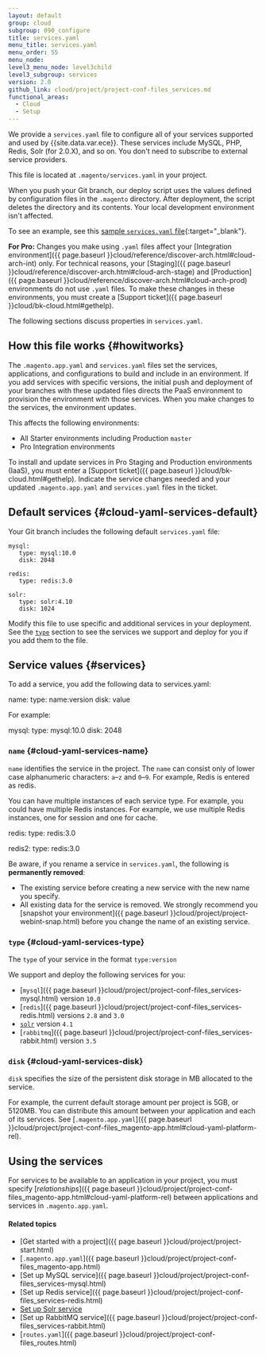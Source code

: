 ```yaml
---
layout: default
group: cloud
subgroup: 090_configure
title: services.yaml
menu_title: services.yaml
menu_order: 55
menu_node:
level3_menu_node: level3child
level3_subgroup: services
version: 2.0
github_link: cloud/project/project-conf-files_services.md
functional_areas:
  - Cloud
  - Setup
---
```


We provide a `services.yaml` file to configure all of your services supported and used by {{site.data.var.ece}}. These services include MySQL, PHP, Redis, Solr (for 2.0.X), and so on. You don't need to subscribe to external service providers.

This file is located at `.magento/services.yaml` in your project.

<div class="bs-callout bs-callout-info" id="info">
  <p>When you push your Git branch, our deploy script uses the values defined by configuration files in the <code>.magento</code> directory. After deployment, the script deletes the directory and its contents. Your local development environment isn't affected.</p>
</div>

To see an example, see this [sample `services.yaml` file](https://github.com/magento/magento-cloud/blob/master/.magento/services.yaml){:target="_blank"}.

**For Pro:** Changes you make using `.yaml` files affect your [Integration environment]({{ page.baseurl }}cloud/reference/discover-arch.html#cloud-arch-int) only. For technical reasons, your [Staging]({{ page.baseurl }}cloud/reference/discover-arch.html#cloud-arch-stage) and [Production]({{ page.baseurl }}cloud/reference/discover-arch.html#cloud-arch-prod) environments do not use `.yaml` files. To make these changes in these environments, you must create a [Support ticket]({{ page.baseurl }}cloud/bk-cloud.html#gethelp).


The following sections discuss properties in `services.yaml`.

## How this file works {#howitworks}
The `.magento.app.yaml` and `services.yaml` files set the services, applications, and configurations to build and include in an environment. If you add services with specific versions, the initial push and deployment of your branches with these updated files directs the PaaS environment to provision the environment with those services. When you make changes to the services, the environment updates.

This affects the following environments:

* All Starter environments including Production `master`
* Pro Integration environments

To install and update services in Pro Staging and Production environments (IaaS), you must enter a [Support ticket]({{ page.baseurl }}cloud/bk-cloud.html#gethelp). Indicate the service changes needed and your updated `.magento.app.yaml` and `services.yaml` files in the ticket.

## Default services {#cloud-yaml-services-default}
Your Git branch includes the following default `services.yaml` file:

	mysql:
	   type: mysql:10.0
	   disk: 2048

	redis:
	   type: redis:3.0

	solr:
	   type: solr:4.10
	   disk: 1024

Modify this file to use specific and additional services in your deployment. See the [`type`](#cloud-yaml-services-type) section to see the services we support and deploy for you if you add them to the file.

## Service values {#services}
To add a service, you add the following data to services.yaml:

  name:
     type: name:version
     disk: value

For example:

  mysql:
     type: mysql:10.0
     disk: 2048

### `name` {#cloud-yaml-services-name}
`name` identifies the service in the project. The `name` can consist only of lower case alphanumeric characters: `a`&ndash;`z` and `0`&ndash;`9`. For example, Redis is entered as redis.

You can have multiple instances of each service type. For example, you could have multiple Redis instances. For example, we use multiple Redis instances, one for session and one for cache.

  redis:
     type: redis:3.0

  redis2:
     type: redis:3.0

Be aware, if you rename a service in `services.yaml`, the following is **permanently removed**:

* The existing service before creating a new service with the new name you specify.
* All existing data for the service is removed. We strongly recommend you [snapshot your environment]({{ page.baseurl }}cloud/project/project-webint-snap.html) before you change the name of an existing service.

### `type` {#cloud-yaml-services-type}
The `type` of your service in the format `type:version`

We support and deploy the following services for you:

*	[`mysql`]({{ page.baseurl }}cloud/project/project-conf-files_services-mysql.html) version `10.0`
*	[`redis`]({{ page.baseurl }}cloud/project/project-conf-files_services-redis.html) versions `2.8` and `3.0`
*	[`solr`](http://devdocs.magento.com/guides/v2.0/cloud/project/project-conf-files_services-solr.html) version `4.1`
*	[`rabbitmq`]({{ page.baseurl }}cloud/project/project-conf-files_services-rabbit.html) version `3.5`

### `disk` {#cloud-yaml-services-disk}

`disk` specifies the size of the persistent disk storage in MB allocated to the service.

For example, the current default storage amount per project is 5GB, or 5120MB. You can distribute this amount between your application and each of its services. See [`.magento.app.yaml`]({{ page.baseurl }}cloud/project/project-conf-files_magento-app.html#cloud-yaml-platform-rel).

## Using the services
For services to be available to an application in your project, you must specify [*relationships*]({{ page.baseurl }}cloud/project/project-conf-files_magento-app.html#cloud-yaml-platform-rel) between applications and services in `.magento.app.yaml`.

#### Related topics
*	[Get started with a project]({{ page.baseurl }}cloud/project/project-start.html)
*	[`.magento.app.yaml`]({{ page.baseurl }}cloud/project/project-conf-files_magento-app.html)
*	[Set up MySQL service]({{ page.baseurl }}cloud/project/project-conf-files_services-mysql.html)
*	[Set up Redis service]({{ page.baseurl }}cloud/project/project-conf-files_services-redis.html)
*	[Set up Solr service](http://devdocs.magento.com/guides/v2.0/cloud/project/project-conf-files_services-solr.html)
*	[Set up RabbitMQ service]({{ page.baseurl }}cloud/project/project-conf-files_services-rabbit.html)
*	[`routes.yaml`]({{ page.baseurl }}cloud/project/project-conf-files_routes.html)
